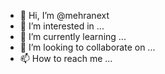 - 👋 Hi, I’m @mehranext
- 👀 I’m interested in ...
- 🌱 I’m currently learning ...
- 💞️ I’m looking to collaborate on ...
- 📫 How to reach me ...

<!---
mehranext/mehranext is a ✨ special ✨ repository because its `README.md` (this file) appears on your GitHub profile.
You can click the Preview link to take a look at your changes.
--->
